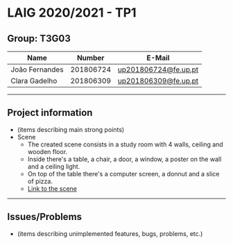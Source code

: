 # LAIG 2020/2021 - TP1

## Group: T3G03

| Name             | Number    | E-Mail               |
| ---------------- | --------- | -------------------- |
| João Fernandes   | 201806724 | up201806724@fe.up.pt |
| Clara Gadelho    | 201806309 | up201806309@fe.up.pt |

----
## Project information

- (items describing main strong points)
- Scene
  - The created scene consists in a study room with 4 walls, ceiling and wooden floor. 
  - Inside there's a table, a chair, a door, a window, a poster on the wall and a ceiling light.
  - On top of the table there's a computer screen, a donnut and a slice of pizza.
  - [Link to the scene](../scenes/entrega1.xml)
----
## Issues/Problems

- (items describing unimplemented features, bugs, problems, etc.)
